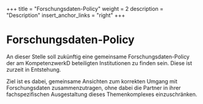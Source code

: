 +++
title = "Forschungsdaten-Policy"
weight = 2
description = "Description"
insert_anchor_links = "right"
+++

# Forschungsdaten-Policy

An dieser Stelle soll zukünftig eine gemeinsame Forschungsdaten-Policy der am KompetenzwerkD beteiligten Institutionen zu finden sein. Diese ist zurzeit in Entstehung.

Ziel ist es dabei, gemeinsame Ansichten zum korrekten Umgang mit Forschungsdaten zusammenzutragen, ohne dabei die Partner in ihrer fachspezifischen Ausgestaltung dieses Themenkomplexes einzuschränken.
